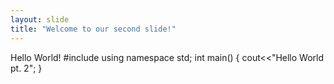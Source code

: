 ```yaml
---
layout: slide
title: "Welcome to our second slide!"
---
```

Hello World!
#include<iostream>
using namespace std;
int main()
{
  cout<<"Hello World pt. 2";
}
